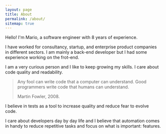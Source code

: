 ```yaml
---
layout: page
title: About
permalink: /about/
sitemap: true
---
```


Hello! I'm Mario, a software engineer with 8 years of experience.

I have worked for consultancy, startup, and enterprise product companies in different sectors. 
I am mainly a back-end developer but I had some experience working on the frot-end. 

I am a very curious person and I like to keep growing my skills. I care about code quality and readability.

> Any fool can write code that a computer can understand. Good programmers write code that humans can understand. 
>
>Martin Fowler, 2008.

I believe in tests as a tool to increase quality and reduce fear to evolve code.

I care about developers day by day life and I believe that automation comes in handy to reduce repetitive tasks and focus on what is important: features.